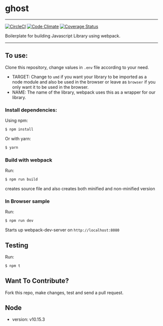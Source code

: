 # ghost
---
[![CircleCI](https://circleci.com/gh/ghostffcode/ghost.svg?style=svg)](https://circleci.com/gh/ghostffcode/ghost) [![Code Climate](https://codeclimate.com/github/ghostffcode/ghost/badges/gpa.svg)](https://codeclimate.com/github/ghostffcode/ghost) [![Coverage Status](https://coveralls.io/repos/github/ghostffcode/ghost/badge.svg?branch=master)](https://coveralls.io/github/ghostffcode/ghost?branch=master)

Boilerplate for building Javascript Library using webpack.

---
## To use:
Clone this repository, change values in `.env` file according to your need.

- TARGET: Change to `umd` if you want your library to be imported as a node module and also be used in the browser or leave as `browser` if you only want it to be used in the browser.
- NAME: The name of the library, webpack uses this as a wrapper for our library.

### Install dependencies:
Using npm:
```bash
$ npm install
```

Or with yarn:
```bash
$ yarn
```

### Build with webpack
Run:
```bash
$ npm run build
```
creates source file and also creates both minified and non-minified version

### In Browser sample
Run:
```bash
$ npm run dev
```
Starts up webpack-dev-server on `http://localhost:8080`

## Testing
Run:
```bash
$ npm t
```

## Want To Contribute?
Fork this repo, make changes, test and send a pull request.


## Node

- version: v10.15.3